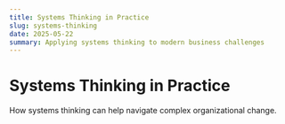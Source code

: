 ```yaml
---
title: Systems Thinking in Practice
slug: systems-thinking
date: 2025-05-22
summary: Applying systems thinking to modern business challenges
---
```


# Systems Thinking in Practice

How systems thinking can help navigate complex organizational change. 